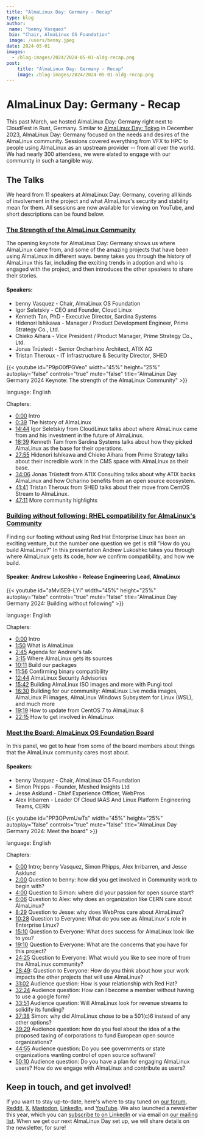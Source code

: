 ```yaml
---
title: "AlmaLinux Day: Germany - Recap"
type: blog
author: 
 name: "benny Vasquez"
 bio: "Chair, AlmaLinux OS Foundation"
 image: /users/benny.jpeg
date: 2024-05-01
images:
  - /blog-images/2024/2024-05-01-aldg-recap.png
post: 
    title: "AlmaLinux Day: Germany - Recap"
    image: /blog-images/2024/2024-05-01-aldg-recap.png
---
```


# AlmaLinux Day: Germany - Recap

This past March, we hosted AlmaLinux Day: Germany right next to CloudFest in Rust, Germany. Similar to [AlmaLinux Day: Tokyo](https://almalinux.org/blog/2024-02-01-aldt-recap/) in December 2023, AlmaLinux Day: Germany focused on the needs and desires of the AlmaLinux community. Sessions covered everything from VFX to HPC to people using AlmaLinux as an upstream provider -- from all over the world. We had nearly 300 attendees, we were elated to engage with our community in such a tangible way.

## The Talks

We heard from 11 speakers at AlmaLinux Day: Germany, covering all kinds of involvement in the project and what AlmaLinux's security and stability mean for them. All sessions are now available for viewing on YouTube, and short descriptions can be found below. 

### <u>The Strength of the AlmaLinux Community</u>

The opening keynote for AlmaLinux Day: Germany shows us where AlmaLinux came from, and some of the amazing projects that have been using AlmaLinux in different ways. benny takes you through the history of AlmaLinux this far, including the exciting trends in adoption and who is engaged with the project, and then introduces the other speakers to share their stories.

#### Speakers: 
* benny Vasquez - Chair, AlmaLinux OS Foundation
* Igor Seletskiy - CEO and Founder, Cloud Linux
* Kenneth Tan, PhD - Executive Director, Sardina Systems
* Hidenori Ishikawa - Manager / Product Development Engineer, Prime Strategy Co., Ltd.
* Chieko Aihara - Vice President / Product Manager, Prime Strategy Co., Ltd.
* Jonas Trüstedt - Senior Orcharhino Architect, ATIX AG
* Tristan Theroux - IT Infrastructure & Security Director, SHED

{{< youtube id="P9pO0fPGVeo" width="45%" height="25%" autoplay="false" controls="true" mute="false" title="AlmaLinux Day Germany 2024 Keynote: The strength of the AlmaLinux Community" >}}

language: English

Chapters: 
* [0:00](https://www.youtube.com/watch?v=P9pO0fPGVeo&t=0s) Intro
* [0:39](https://www.youtube.com/watch?v=P9pO0fPGVeo&t=39s) The history of AlmaLinux
* [14:44](https://www.youtube.com/watch?v=P9pO0fPGVeo&t=884s) Igor Seletskiy from CloudLinux talks about where AlmaLinux came from and his investment in the future of AlmaLinux.
* [18:39](https://www.youtube.com/watch?v=P9pO0fPGVeo&t=1119s) Kenneth Tam from Sardina Systems talks about how they picked AlmaLinux as the base for their operations.
* [27:55](https://www.youtube.com/watch?v=P9pO0fPGVeo&t=1675s) Hidenori Ishikawa and Chieko Aihara from Prime Strategy talks about their incredible work in the CMS space with AlmaLinux as their base.
* [34:06](https://www.youtube.com/watch?v=P9pO0fPGVeo&t=2046s) Jonas Trüstedt from ATIX Consulting talks about why ATIX backs AlmaLinux and how Ocharino benefits from an open source ecosystem.
* [41:41](https://www.youtube.com/watch?v=P9pO0fPGVeo&t=2501s) Tristan Theroux from SHED talks about their move from CentOS Stream to AlmaLinux.
* [47:11](https://www.youtube.com/watch?v=P9pO0fPGVeo&t=2831s) More community highlights

### <u>Building without following: RHEL compatibility for AlmaLinux's Community</u>

Finding our footing without using Red Hat Enterprise Linux has been an exciting venture, but the number one question we get is still "How do you build AlmaLinux?" In this presentation Andrew Lukoshko takes you through where AlmaLinux gets its code, how we confirm compatibility, and how we build.

#### Speaker: Andrew Lukoshko - Release Engineering Lead, AlmaLinux

{{< youtube id="aMvI5E9-LYI" width="45%" height="25%" autoplay="false" controls="true" mute="false" title="AlmaLinux Day Germany 2024: Building without following" >}}

language: English

Chapters: 
* [0:00](https://www.youtube.com/watch?v=aMvI5E9-LYI&list=PLqKzWfm6zyltcA6vEbRAD92AJEH3bnr_q&index=2&t=0s) Intro
* [1:50](https://www.youtube.com/watch?v=aMvI5E9-LYI&list=PLqKzWfm6zyltcA6vEbRAD92AJEH3bnr_q&index=2&t=110s) What is AlmaLinux
* [2:45](https://www.youtube.com/watch?v=aMvI5E9-LYI&list=PLqKzWfm6zyltcA6vEbRAD92AJEH3bnr_q&index=2&t=165s) Agenda for Andrew's talk
* [3:15](https://www.youtube.com/watch?v=aMvI5E9-LYI&list=PLqKzWfm6zyltcA6vEbRAD92AJEH3bnr_q&index=2&t=195s) Where AlmaLinux gets its sources
* [10:11](https://www.youtube.com/watch?v=aMvI5E9-LYI&list=PLqKzWfm6zyltcA6vEbRAD92AJEH3bnr_q&index=2&t=611s) Build our packages
* [11:56](https://www.youtube.com/watch?v=aMvI5E9-LYI&list=PLqKzWfm6zyltcA6vEbRAD92AJEH3bnr_q&index=2&t=716s) Confirming binary compatibility
* [12:44](https://www.youtube.com/watch?v=aMvI5E9-LYI&list=PLqKzWfm6zyltcA6vEbRAD92AJEH3bnr_q&index=2&t=764s) AlmaLinux Security Advisories
* [15:42](https://www.youtube.com/watch?v=aMvI5E9-LYI&list=PLqKzWfm6zyltcA6vEbRAD92AJEH3bnr_q&index=2&t=942s) Building AlmaLinux ISO images and more with Pungi tool
* [16:30](https://www.youtube.com/watch?v=aMvI5E9-LYI&list=PLqKzWfm6zyltcA6vEbRAD92AJEH3bnr_q&index=2&t=990s) Building for our community: AlmaLinux Live media images, AlmaLinux Pi images, AlmaLinux Windows Subsystem for Linux (WSL), and much more
* [19:19](https://www.youtube.com/watch?v=aMvI5E9-LYI&list=PLqKzWfm6zyltcA6vEbRAD92AJEH3bnr_q&index=2&t=1159s) How to update from CentOS 7 to AlmaLinux 8
* [22:15](https://www.youtube.com/watch?v=aMvI5E9-LYI&list=PLqKzWfm6zyltcA6vEbRAD92AJEH3bnr_q&index=2&t=1335s) How to get involved in AlmaLinux

### <u>Meet the Board: AlmaLinux OS Foundation Board</u>

In this panel, we get to hear from some of the board members about things that the AlmaLinux community cares most about.

#### Speakers: 

* benny Vasquez - Chair, AlmaLinux OS Foundation
* Simon Phipps - Founder, Meshed Insights Ltd
* Jesse Asklund - Chief Experience Officer, WebPros
* Alex Iribarren - Leader Of Cloud IAAS And Linux Platform Engineering Teams, CERN

{{< youtube id="PP3OPvmUwTs" width="45%" height="25%" autoplay="false" controls="true" mute="false" title="AlmaLinux Day Germany 2024: Meet the board" >}}

language: English

Chapters: 
* [0:00](https://www.youtube.com/watch?v=PP3OPvmUwTs&list=PLqKzWfm6zyltcA6vEbRAD92AJEH3bnr_q&index=3&t=0s) Intro; benny Vasquez, Simon Phipps, Alex Irribarren, and Jesse Asklund
* [2:00](https://www.youtube.com/watch?v=PP3OPvmUwTs&list=PLqKzWfm6zyltcA6vEbRAD92AJEH3bnr_q&index=3&t=120s) Question to benny: how did you get involved in Community work to begin with?
* [4:00](https://www.youtube.com/watch?v=PP3OPvmUwTs&list=PLqKzWfm6zyltcA6vEbRAD92AJEH3bnr_q&index=3&t=240s) Question to Simon: where did your passion for open source start?
* [6:06](https://www.youtube.com/watch?v=PP3OPvmUwTs&list=PLqKzWfm6zyltcA6vEbRAD92AJEH3bnr_q&index=3&t=366s) Question to Alex: why does an organization like CERN care about AlmaLinux?
* [8:29](https://www.youtube.com/watch?v=PP3OPvmUwTs&list=PLqKzWfm6zyltcA6vEbRAD92AJEH3bnr_q&index=3&t=509s) Question to Jesse: why does WebPros care about AlmaLinux?
* [10:28](https://www.youtube.com/watch?v=PP3OPvmUwTs&list=PLqKzWfm6zyltcA6vEbRAD92AJEH3bnr_q&index=3&t=628s) Question to Everyone: What do you see as AlmaLinux's role in Enterprise Linux?
* [15:10](https://www.youtube.com/watch?v=PP3OPvmUwTs&list=PLqKzWfm6zyltcA6vEbRAD92AJEH3bnr_q&index=3&t=910s) Question to Everyone: What does success for AlmaLinux look like to you?
* [19:10](https://www.youtube.com/watch?v=PP3OPvmUwTs&list=PLqKzWfm6zyltcA6vEbRAD92AJEH3bnr_q&index=3&t=1150s) Question to Everyone: What are the concerns that you have for this project?
* [24:25](https://www.youtube.com/watch?v=PP3OPvmUwTs&list=PLqKzWfm6zyltcA6vEbRAD92AJEH3bnr_q&index=3&t=1465s) Question to Everyone: What would you like to see more of from the AlmaLinux community?
* [28:49](https://www.youtube.com/watch?v=PP3OPvmUwTs&list=PLqKzWfm6zyltcA6vEbRAD92AJEH3bnr_q&index=3&t=1729s): Question to Everyone: How do you think about how your work impacts the other projects that will use AlmaLinux?
* [31:02](https://www.youtube.com/watch?v=PP3OPvmUwTs&list=PLqKzWfm6zyltcA6vEbRAD92AJEH3bnr_q&index=3&t=1862s) Audience question: How is your relationship with Red Hat?
* [32:24](https://www.youtube.com/watch?v=PP3OPvmUwTs&list=PLqKzWfm6zyltcA6vEbRAD92AJEH3bnr_q&index=3&t=1944s) Audience question: How can I become a member without having to use a google form?
* [33:51](https://www.youtube.com/watch?v=PP3OPvmUwTs&list=PLqKzWfm6zyltcA6vEbRAD92AJEH3bnr_q&index=3&t=2031s) Audience question: Will AlmaLinux look for revenue streams to solidify its funding?
* [37:38](https://www.youtube.com/watch?v=PP3OPvmUwTs&list=PLqKzWfm6zyltcA6vEbRAD92AJEH3bnr_q&index=3&t=2258s) Simon: why did AlmaLinux chose to be a 501(c)6 instead of any other options?
* [39:29](https://www.youtube.com/watch?v=PP3OPvmUwTs&list=PLqKzWfm6zyltcA6vEbRAD92AJEH3bnr_q&index=3&t=2369s) Audience question: how do you feel about the idea of a the proposed taxing of corporations to fund European open source organizations?
* [44:55](https://www.youtube.com/watch?v=PP3OPvmUwTs&list=PLqKzWfm6zyltcA6vEbRAD92AJEH3bnr_q&index=3&t=2695s) Audience question: Do you see governments or state organizations wanting control of open source software?
* [50:10](https://www.youtube.com/watch?v=PP3OPvmUwTs&list=PLqKzWfm6zyltcA6vEbRAD92AJEH3bnr_q&index=3&t=3010s) Audience question: Do you have a plan for engaging AlmaLinux users? How do we engage with AlmaLinux and contribute as users?

## Keep in touch, and get involved!

If you want to stay up-to-date, here's where to stay tuned on [our forum](https://forums.almalinux.org/), [Reddit](https://www.reddit.com/r/AlmaLinux/), [X](https://twitter.com/AlmaLinux), [Mastodon](https://fosstodon.org/@almalinux/), [LinkedIn](https://www.linkedin.com/company/80320905/), and [YouTube](https://www.youtube.com/channel/UCt9lpkqUPp1FUEi9uqVlPQA). We also launched a newsletter this year, which you can [subscribe to on LinkedIn](https://www.linkedin.com/newsletters/almalinux-news-7123058222835376128/) or via email on [our mailing list](https://lists.almalinux.org/postorius/lists/newsletters.lists.almalinux.org/). When we get our next AlmaLinux Day set up, we will share details on the newsletter, for sure!